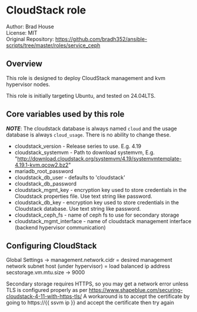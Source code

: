 # CloudStack role

Author: Brad House<br/>
License: MIT<br/>
Original Repository: https://github.com/bradh352/ansible-scripts/tree/master/roles/service_ceph

## Overview

This role is designed to deploy CloudStack management and kvm hypervisor nodes.

This role is initially targeting Ubuntu, and tested on 24.04LTS.

## Core variables used by this role

***NOTE***: The cloudstack database is always named `cloud` and the usage
database is always `cloud_usage`.  There is no ability to change these.

- cloudstack_version - Release series to use. E.g. 4.19
- cloudstack_systemvm  - Path to download systemvm, E.g. "http://download.cloudstack.org/systemvm/4.19/systemvmtemplate-4.19.1-kvm.qcow2.bz2"
- mariadb_root_password
- cloudstack_db_user - defaults to 'cloudstack'
- cloudstack_db_password
- cloudstack_mgmt_key - encryption key used to store credentials in the Cloudstack properties file. Use text string like password.
- cloudstack_db_key - encryption key used to store credentials in the Cloudstack database. Use text string like password.
- cloudstack_ceph_fs - name of ceph fs to use for secondary storage
- cloudstack_mgmt_interface - name of cloudstack management interface (backend hypervisor communication)

## Configuring CloudStack
Global Settings -> management.network.cidr = desired management network subnet
                   host (under hypervisor) = load balanced ip address
                   secstorage.vm.mtu.size -> 9000




Secondary storage requires HTTPS, so you may get a network error unless TLS is configured properly as per https://www.shapeblue.com/securing-cloudstack-4-11-with-https-tls/
A workaround is to accept the certificate by going to https://{{ ssvm ip }} and accept the certificate then try again

